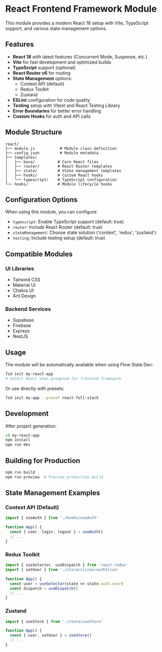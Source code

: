 # React Frontend Framework Module

This module provides a modern React 18 setup with Vite, TypeScript support, and various state management options.

## Features

- **React 18** with latest features (Concurrent Mode, Suspense, etc.)
- **Vite** for fast development and optimized builds
- **TypeScript** support (optional)
- **React Router v6** for routing
- **State Management** options:
  - Context API (default)
  - Redux Toolkit
  - Zustand
- **ESLint** configuration for code quality
- **Testing** setup with Vitest and React Testing Library
- **Error Boundaries** for better error handling
- **Custom Hooks** for auth and API calls

## Module Structure

```
react/
├── module.js           # Module class definition
├── config.json         # Module metadata
├── templates/
│   ├── base/          # Core React files
│   ├── router/        # React Router templates
│   ├── state/         # State management templates
│   ├── hooks/         # Custom React hooks
│   └── typescript/    # TypeScript configuration
└── hooks/             # Module lifecycle hooks
```

## Configuration Options

When using this module, you can configure:

- `typescript`: Enable TypeScript support (default: true)
- `router`: Include React Router (default: true)
- `stateManagement`: Choose state solution ('context', 'redux', 'zustand')
- `testing`: Include testing setup (default: true)

## Compatible Modules

### UI Libraries
- Tailwind CSS
- Material UI
- Chakra UI
- Ant Design

### Backend Services
- Supabase
- Firebase
- Express
- NestJS

## Usage

The module will be automatically available when using Flow State Dev:

```bash
fsd init my-react-app
# Select React when prompted for frontend framework
```

Or use directly with presets:

```bash
fsd init my-app --preset react-full-stack
```

## Development

After project generation:

```bash
cd my-react-app
npm install
npm run dev
```

## Building for Production

```bash
npm run build
npm run preview  # Preview production build
```

## State Management Examples

### Context API (Default)
```jsx
import { useAuth } from './hooks/useAuth'

function App() {
  const { user, login, logout } = useAuth()
  // ...
}
```

### Redux Toolkit
```jsx
import { useSelector, useDispatch } from 'react-redux'
import { setUser } from './store/slices/authSlice'

function App() {
  const user = useSelector(state => state.auth.user)
  const dispatch = useDispatch()
  // ...
}
```

### Zustand
```jsx
import { useStore } from './store/useStore'

function App() {
  const { user, setUser } = useStore()
  // ...
}
```